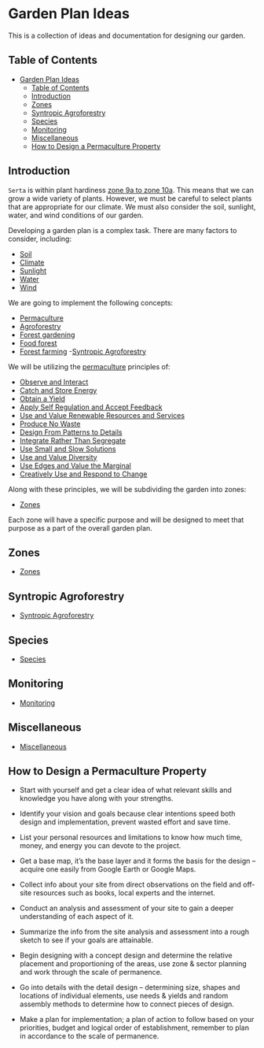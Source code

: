 # Garden Plan Ideas

This is a collection of ideas and documentation for designing our garden.

## Table of Contents

- [Garden Plan Ideas](#garden-plan-ideas)
  - [Table of Contents](#table-of-contents)
  - [Introduction](#introduction)
  - [Zones](#zones)
  - [Syntropic Agroforestry](#syntropic-agroforestry)
  - [Species](#species)
  - [Monitoring](#monitoring)
  - [Miscellaneous](#miscellaneous)
  - [How to Design a Permaculture Property](#how-to-design-a-permaculture-property)

## Introduction

`Serta` is within plant hardiness [zone 9a to zone 10a][7].  This means that we can grow a wide variety of plants.  However, we must be careful to select plants that are appropriate for our climate.  We must also consider the soil, sunlight, water, and wind conditions of our garden.

Developing a garden plan is a complex task.  There are many factors to consider, including:

- [Soil][2]
- [Climate][3]
- [Sunlight][4]
- [Water][5]
- [Wind][6]

We are going to implement the following concepts:

- [Permaculture](https://en.wikipedia.org/wiki/Permaculture)
- [Agroforestry](https://en.wikipedia.org/wiki/Agroforestry)
- [Forest gardening](https://en.wikipedia.org/wiki/Forest_gardening)
- [Food forest](https://en.wikipedia.org/wiki/Food_forest)
- [Forest farming](https://en.wikipedia.org/wiki/Forest_farming)
-[Syntropic Agroforestry](https://en.wikipedia.org/wiki/Syntropic_agriculture)

We will be utilizing the [permaculture][1] principles of:

- [Observe and Interact](https://permacultureprinciples.com/principles/_1/)
- [Catch and Store Energy](https://permacultureprinciples.com/principles/_2/)
- [Obtain a Yield](https://permacultureprinciples.com/principles/_3/)
- [Apply Self Regulation and Accept Feedback](https://permacultureprinciples.com/principles/_4/)
- [Use and Value Renewable Resources and Services](https://permacultureprinciples.com/principles/_5/)
- [Produce No Waste](https://permacultureprinciples.com/principles/_6/)
- [Design From Patterns to Details](https://permacultureprinciples.com/principles/_7/)
- [Integrate Rather Than Segregate](https://permacultureprinciples.com/principles/_8/)
- [Use Small and Slow Solutions](https://permacultureprinciples.com/principles/_9/)
- [Use and Value Diversity](https://permacultureprinciples.com/principles/_10/)
- [Use Edges and Value the Marginal](https://permacultureprinciples.com/principles/_11/)
- [Creatively Use and Respond to Change](https://permacultureprinciples.com/principles/_12/)

Along with these principles, we will be subdividing the garden into zones:

- [Zones](https://open.oregonstate.education/permaculture/chapter/zones/)

Each zone will have a specific purpose and will be designed to meet that purpose as a part of the overall garden plan.

## Zones

- [Zones](zones.md)

## Syntropic Agroforestry

- [Syntropic Agroforestry](syntropic-agroforestry.md)

## Species

- [Species](species.md)

## Monitoring

- [Monitoring](monitoring.md)

## Miscellaneous

- [Miscellaneous](misc.md)

## How to Design a Permaculture Property

- Start with yourself and get a clear idea of what relevant skills and knowledge you have along with your strengths.

- Identify your vision and goals because clear intentions speed both design and implementation, prevent wasted effort and save time.

- List your personal resources and limitations to know how much time, money, and energy you can devote to the project.

- Get a base map, it’s the base layer and it forms the basis for the design – acquire one easily from Google Earth or Google Maps.

- Collect info about your site from direct observations on the field and off- site resources such as books, local experts and the internet.

- Conduct an analysis and assessment of your site to gain a deeper understanding of each aspect of it.

- Summarize the info from the site analysis and assessment into a rough sketch to see if your goals are attainable.

- Begin designing with a concept design and determine the relative placement and proportioning of the areas, use zone & sector planning and work through the scale of permanence.

- Go into details with the detail design – determining size, shapes and locations of individual elements, use needs & yields and random assembly methods to determine how to connect pieces of design.

- Make a plan for implementation; a plan of action to follow based on your priorities, budget and logical order of establishment, remember to plan in accordance to the scale of permanence.

<!-- References -->
[1]: <https://open.oregonstate.education/permaculture/front-matter/introduction/> "Introduction to Permaculture"
[2]: <https://en.wikipedia.org/wiki/Soil> "Soil - Wikipedia"
[3]: <https://en.wikipedia.org/wiki/Climate> "Climate - Wikipedia"
[4]: <https://en.wikipedia.org/wiki/Sunlight> "Sunlight - Wikipedia"
[5]: <https://en.wikipedia.org/wiki/Water> "Water - Wikipedia"
[6]: <https://en.wikipedia.org/wiki/Wind> "Wind - Wikipedia"
[7]: <https://www.plantmaps.com/interactive-portugal-plant-hardiness-zone-map-celsius.php> "Plant Hardiness Zones - Portugal"
